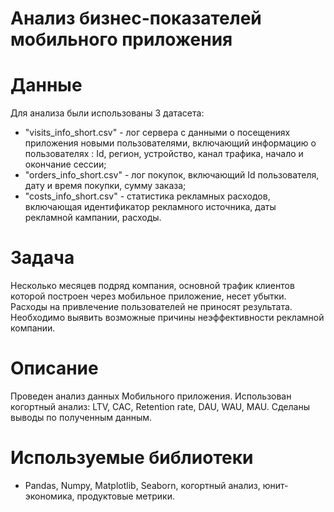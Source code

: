 # Анализ бизнес-показателей мобильного приложения

# Данные 

Для анализа были использованы 3 датасета:

- "visits_info_short.csv" - лог сервера с данными о посещениях приложения новыми пользователями, включающий информацию о пользователях : Id, регион, устройство, канал трафика, начало и окончание сессии; 
- "orders_info_short.csv" - лог покупок, включающий Id пользователя, дату и время покупки, сумму заказа;
- "costs_info_short.csv" - статистика рекламных расходов, включающая идентификатор рекламного источника, даты рекламной кампании, расходы.

# Задача

Несколько месяцев подряд компания, основной трафик клиентов которой построен через мобильное приложение, несет убытки. Расходы на привлечение пользователей не приносят результата. Необходимо выявить возможные причины неэффективности рекламной компании.

# Описание 

Проведен анализ данных Мобильного приложения. Использован когортный анализ: LTV, CAC, Retention rate, DAU, WAU, MAU. Сделаны выводы по полученным данным.

# Используемые библиотеки
- Pandas, Numpy, Matplotlib, Seaborn, когортный анализ, юнит-экономика, продуктовые метрики.
